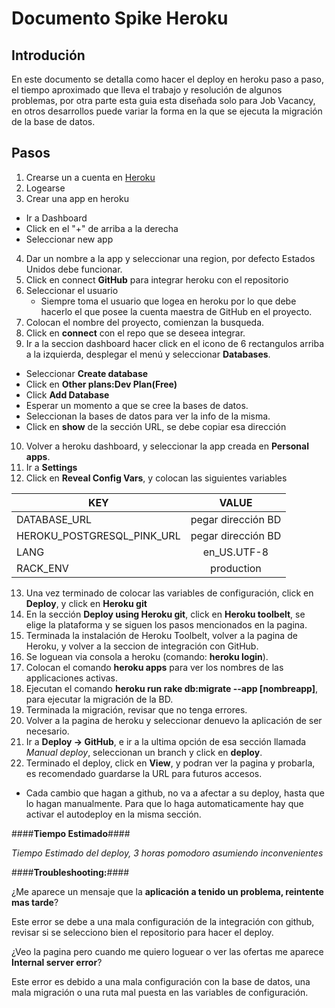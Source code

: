 Documento Spike Heroku
======================

Introdución
----------------------

En este documento se detalla como hacer el deploy en heroku paso a paso, el tiempo aproximado que lleva el trabajo y resolución de algunos problemas, por otra parte esta guia esta diseñada solo para Job Vacancy, en otros desarrollos puede variar la forma en la que se ejecuta la migración de la base de datos.

Pasos
----------------------

1. Crearse un a cuenta en [Heroku](http://https://www.heroku.com/)
2. Logearse
3. Crear una app en heroku
  * Ir a Dashboard
  * Click en el "+" de arriba a la derecha
  * Seleccionar new app
4. Dar un nombre a la app y seleccionar una region, por defecto Estados Unidos debe funcionar.
5. Click en connect **GitHub** para integrar heroku con el repositorio
6. Seleccionar el usuario
   * Siempre toma el usuario que logea en heroku por lo que debe hacerlo el que posee la cuenta maestra de GitHub en el proyecto.
7. Colocan el nombre del proyecto, comienzan la busqueda.
8. Click en **connect** con el repo que se deseea integrar.
9. Ir a la seccion dashboard hacer click en el icono de 6 rectangulos arriba a la izquierda, desplegar el menú y seleccionar **Databases**.
  * Seleccionar **Create database**
  * Click en **Other plans:Dev Plan(Free)**
  * Click **Add Database**
  * Esperar un momento a que se cree la bases de datos.
  * Seleccionan la bases de datos para ver la info de la misma.
  * Click en **show** de la sección URL, se debe copiar esa dirección
10. Volver a heroku dashboard, y seleccionar la app creada en **Personal apps**.
11. Ir a **Settings**
12. Click en **Reveal Config Vars**, y colocan las siguientes variables

   | KEY                       | VALUE                  |
   |---------------------------|:----------------------:|
   | DATABASE_URL              | pegar dirección BD     |
   | HEROKU_POSTGRESQL_PINK_URL| pegar dirección BD     |
   | LANG                      | en_US.UTF-8            |
   | RACK_ENV                  | production             |

13. Una vez terminado de colocar las variables de configuración, click en **Deploy**, y click en **Heroku git**
14. En la sección **Deploy using Heroku git**, click en **Heroku toolbelt**, se elige la plataforma y se siguen los pasos mencionados en la pagina.
15. Terminada la instalación de Heroku Toolbelt, volver a la pagina de Heroku, y volver a la seccion de integración con GitHub.
16. Se loguean via consola a heroku (comando: **heroku login**).
17. Colocan el comando **heroku apps** para ver los nombres de las applicaciones activas.
18. Ejecutan el comando **heroku run rake db:migrate --app [nombreapp]**, para ejecutar la migración de la BD.
19. Terminada la migración, revisar que no tenga errores.
20. Volver a la pagina de heroku y seleccionar denuevo la aplicación de ser necesario.
21. Ir a **Deploy -> GitHub**, e ir a la ultima opción de esa sección llamada *Manual deploy*, seleccionan un branch y click en **deploy**.
22. Terminado el deploy, click en **View**, y podran ver la pagina y probarla, es recomendado guardarse la URL para futuros accesos.
   * Cada cambio que hagan a github, no va a afectar a su deploy, hasta que lo hagan manualmente. Para que lo haga automaticamente hay que activar el autodeploy en la misma sección.

####**Tiempo Estimado**####

*Tiempo Estimado del deploy, 3 horas pomodoro asumiendo inconvenientes*

####**Troubleshooting:**####

¿Me aparece un mensaje que la **aplicación a tenido un problema, reintente mas tarde**?

Este error se debe a una mala configuración de la integración con github, revisar si se selecciono bien el repositorio para hacer el deploy.

¿Veo la pagina pero cuando me quiero loguear o ver las ofertas me aparece **Internal server error**?

Este error es debido a una mala configuración con la base de datos, una mala migración o una ruta mal puesta en las variables de configuración.

